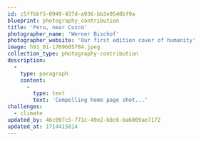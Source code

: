 ```yaml
---
id: c5ffbbf5-0949-437d-a936-bb3e9540bf9a
blueprint: photography_contribution
title: 'Peru, near Cuzco'
photographer_name: 'Werner Bischof'
photographer_website: 'Our first edition cover of humanity'
image: h91_01-1709685784.jpeg
collection_type: photography-contribution
description:
  -
    type: paragraph
    content:
      -
        type: text
        text: 'Compelling home page shot...'
challenges:
  - climate
updated_by: 46c097c5-771c-49e2-b8c6-ba6009ae7172
updated_at: 1714415814
---
```

